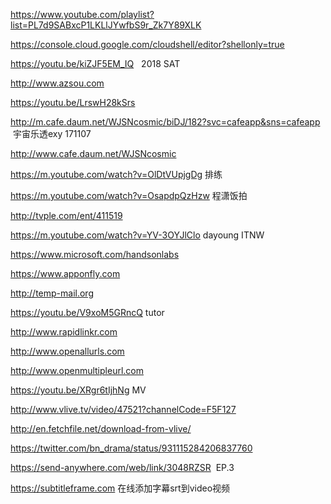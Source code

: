 https://www.youtube.com/playlist?list=PL7d9SABxcP1LKLlJYwfbS9r_Zk7Y89XLK

https://console.cloud.google.com/cloudshell/editor?shellonly=true

https://youtu.be/kiZJF5EM_IQ   2018 SAT

http://www.azsou.com

https://youtu.be/LrswH28kSrs

http://m.cafe.daum.net/WJSNcosmic/biDJ/182?svc=cafeapp&sns=cafeapp  宇宙乐透exy 171107

http://www.cafe.daum.net/WJSNcosmic

https://m.youtube.com/watch?v=OlDtVUpjgDg 排练

https://m.youtube.com/watch?v=OsapdpQzHzw 程潇饭拍

http://tvple.com/ent/411519

https://m.youtube.com/watch?v=YV-3OYJlClo dayoung ITNW

https://www.microsoft.com/handsonlabs

https://www.apponfly.com 

http://temp-mail.org

https://youtu.be/V9xoM5GRncQ tutor

http://www.rapidlinkr.com

http://www.openallurls.com

http://www.openmultipleurl.com

https://youtu.be/XRgr6tIjhNg MV


http://www.vlive.tv/video/47521?channelCode=F5F127

http://en.fetchfile.net/download-from-vlive/

https://twitter.com/bn_drama/status/931115284206837760

https://send-anywhere.com/web/link/3048RZSR  EP.3

https://subtitleframe.com 在线添加字幕srt到video视频



